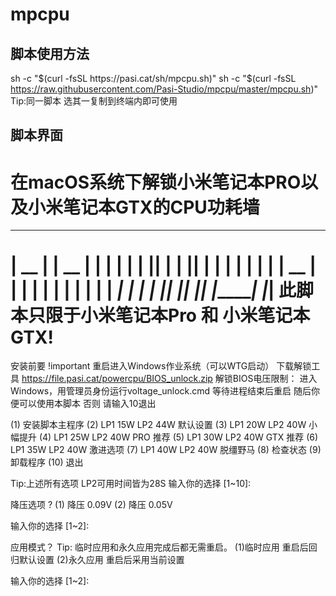 # mpcpu
## 脚本使用方法
sh -c "$(curl -fsSL https://pasi.cat/sh/mpcpu.sh)"
sh -c "$(curl -fsSL https://raw.githubusercontent.com/Pasi-Studio/mpcpu/master/mpcpu.sh)"
Tip:同一脚本 选其一复制到终端内即可使用
## 脚本界面
在macOS系统下解锁小米笔记本PRO以及小米笔记本GTX的CPU功耗墙
============================================
  ______   ______   ______   _ 
 |  __  | |  __  | |  ____| | |
 | |__| | | |__| | | |____  | |
 |  ____| |  __  | |____  | | |
 | |      | |  | |  ____| | | |
 |_|      |_|  |_| |______| |_|
此脚本只限于小米笔记本Pro 和 小米笔记本GTX!
============================================
安装前要 !important
重启进入Windows作业系统（可以WTG启动）
下载解锁工具 https://file.pasi.cat/powercpu/BIOS_unlock.zip
解锁BIOS电压限制：
进入Windows，用管理员身份运行voltage_unlock.cmd
等待进程结束后重启
随后你便可以使用本脚本 否则 请输入10退出

(1) 安装脚本主程序
(2) LP1 15W LP2 44W 默认设置
(3) LP1 20W LP2 40W 小幅提升
(4) LP1 25W LP2 40W PRO 推荐
(5) LP1 30W LP2 40W GTX 推荐
(6) LP1 35W LP2 40W 激进选项
(7) LP1 40W LP2 40W 脱缰野马
(8) 检查状态
(9) 卸载程序
(10) 退出

Tip:上述所有选项 LP2可用时间皆为28S
输入你的选择 [1~10]: 

降压选项 ?
(1) 降压 0.09V
(2) 降压 0.05V

输入你的选择 [1~2]:

应用模式？
Tip: 临时应用和永久应用完成后都无需重启。
(1)临时应用 重启后回归默认设置
(2)永久应用 重启后采用当前设置

输入你的选择 [1~2]: 
